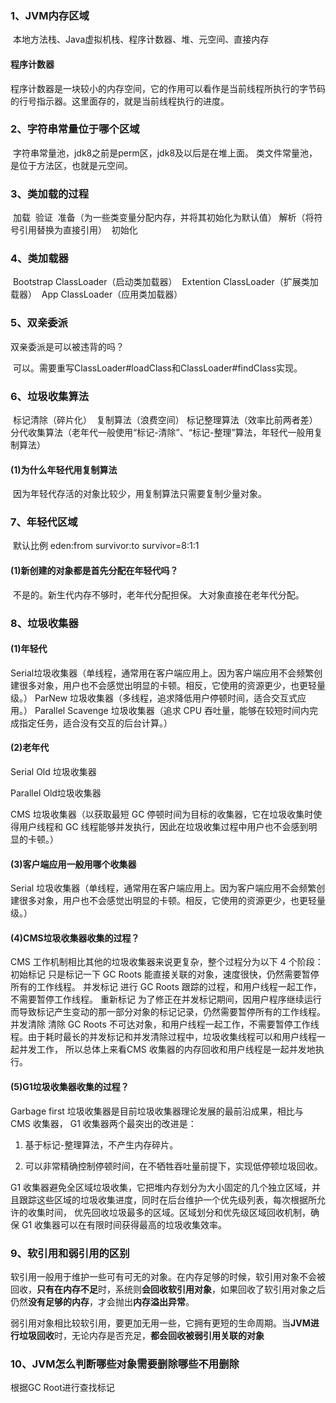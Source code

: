 ### 1、JVM内存区域

​	本地方法栈、Java虚拟机栈、程序计数器、堆、元空间、直接内存

#### 	程序计数器

​	程序计数器是一块较小的内存空间，它的作用可以看作是当前线程所执行的字节码的行号指示器。这里面存的，就是当前线程执行的进度。

### 2、字符串常量位于哪个区域

​	字符串常量池，jdk8之前是perm区，jdk8及以后是在堆上面。
​	类文件常量池，是位于方法区，也就是元空间。

### 3、类加载的过程

​	加载
​	验证
​	准备（为一些类变量分配内存，并将其初始化为默认值）
​	解析（将符号引用替换为直接引用）
​    初始化

### 4、类加载器

​	Bootstrap ClassLoader（启动类加载器）
​	Extention ClassLoader（扩展类加载器）
​	App ClassLoader（应用类加载器）

### 5、双亲委派

双亲委派是可以被违背的吗？

​	可以。需要重写ClassLoader#loadClass和ClassLoader#findClass实现。

### 6、垃圾收集算法

​	标记清除（碎片化）
​	复制算法（浪费空间）
​	标记整理算法（效率比前两者差）
​	分代收集算法（老年代一般使用“标记-清除”、“标记-整理”算法，年轻代一般用复制算法）

#### (1)为什么年轻代用复制算法

​	因为年轻代存活的对象比较少，用复制算法只需要复制少量对象。

### 7、年轻代区域

​	默认比例 eden:from survivor:to survivor=8:1:1

#### (1)新创建的对象都是首先分配在年轻代吗？

​	不是的。新生代内存不够时，老年代分配担保。
​	大对象直接在老年代分配。

### 8、垃圾收集器

#### 	(1)年轻代

Serial垃圾收集器（单线程，通常用在客户端应用上。因为客户端应用不会频繁创建很多对象，用户也不会感觉出明显的卡顿。相反，它使用的资源更少，也更轻量级。）
ParNew 垃圾收集器（多线程，追求降低用户停顿时间，适合交互式应用。）
Parallel Scavenge 垃圾收集器（追求 CPU 吞吐量，能够在较短时间内完成指定任务，适合没有交互的后台计算。）

#### 	(2)老年代

Serial Old 垃圾收集器

Parallel Old垃圾收集器

CMS 垃圾收集器（以获取最短 GC 停顿时间为目标的收集器，它在垃圾收集时使得用户线程和 GC 线程能够并发执行，因此在垃圾收集过程中用户也不会感到明显的卡顿。）

#### (3)客户端应用一般用哪个收集器

Serial 垃圾收集器（单线程，通常用在客户端应用上。因为客户端应用不会频繁创建很多对象，用户也不会感觉出明显的卡顿。相反，它使用的资源更少，也更轻量级。）

#### (4)CMS垃圾收集器收集的过程？

CMS 工作机制相比其他的垃圾收集器来说更复杂，整个过程分为以下 4 个阶段：
初始标记
	只是标记一下 GC Roots 能直接关联的对象，速度很快，仍然需要暂停所有的工作线程。
并发标记
	进行 GC Roots 跟踪的过程，和用户线程一起工作，不需要暂停工作线程。
重新标记
	为了修正在并发标记期间，因用户程序继续运行而导致标记产生变动的那一部分对象的标记记录，仍然需要暂停所有的工作线程。
并发清除
	清除 GC Roots 不可达对象，和用户线程一起工作，不需要暂停工作线程。由于耗时最长的并发标记和并发清除过程中，垃圾收集线程可以和用户线程一起并发工作， 所以总体上来看CMS 收集器的内存回收和用户线程是一起并发地执行。

#### (5)G1垃圾收集器收集的过程？

Garbage first 垃圾收集器是目前垃圾收集器理论发展的最前沿成果，相比与 CMS 收集器， G1 收集器两个最突出的改进是：

1. 基于标记-整理算法，不产生内存碎片。

2. 可以非常精确控制停顿时间，在不牺牲吞吐量前提下，实现低停顿垃圾回收。

G1 收集器避免全区域垃圾收集，它把堆内存划分为大小固定的几个独立区域，并且跟踪这些区域的垃圾收集进度，同时在后台维护一个优先级列表，每次根据所允许的收集时间， 优先回收垃圾最多的区域。区域划分和优先级区域回收机制，确保 G1 收集器可以在有限时间获得最高的垃圾收集效率。

### 9、软引用和弱引用的区别

软引用一般用于维护一些可有可无的对象。在内存足够的时候，软引用对象不会被回收，**只有在内存不足**时，系统则**会回收软引用对象**，如果回收了软引用对象之后仍然**没有足够的内存**，才会抛出**内存溢出异常**。

弱引用对象相比较软引用，要更加无用一些，它拥有更短的生命周期。当**JVM进行垃圾回收**时，无论内存是否充足，**都会回收被弱引用关联的对象**

### 10、JVM怎么判断哪些对象需要删除哪些不用删除

根据GC Root进行查找标记
